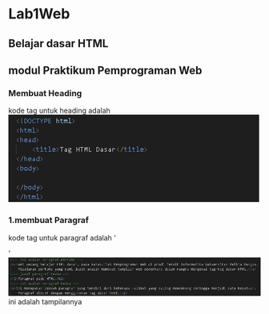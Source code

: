 # Lab1Web
## Belajar dasar HTML
## modul Praktikum Pemprograman Web
### Membuat Heading
kode tag untuk heading adalah
  ![gambar](Css.png)
### 1.membuat Paragraf 
kode tag untuk paragraf adalah '<p>'
![Gambar](Css1.png)
ini adalah tampilannya
